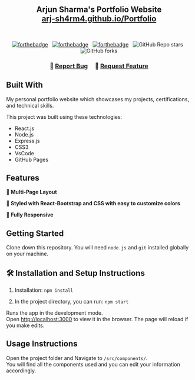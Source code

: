 <h2 align="center">
  Arjun Sharma's Portfolio Website<br/>
  <a href="https://arj-sh4rm4.github.io/Portfolio/" target="_blank">arj-sh4rm4.github.io/Portfolio</a>
</h2>
<div align="center">
  <!--<img alt="Demo" src="./Images/readme-img1.png" />-->
</div>

<br/>

<center>

[![forthebadge](https://forthebadge.com/images/badges/built-with-love.svg)](https://forthebadge.com) &nbsp;
[![forthebadge](https://forthebadge.com/images/badges/made-with-javascript.svg)](https://forthebadge.com) &nbsp;
[![forthebadge](https://forthebadge.com/images/badges/open-source.svg)](https://forthebadge.com) &nbsp;
![GitHub Repo stars](https://img.shields.io/github/stars/arj-sh4rm4/Portfolio?color=red&logo=github&style=for-the-badge) &nbsp;
![GitHub forks](https://img.shields.io/github/forks/arj-sh4rm4/Portfolio?color=red&logo=github&style=for-the-badge)

</center>

<h3 align="center">
    🔹
    <a href="https://github.com/arj-sh4rm4/Portfolio/issues">Report Bug</a> &nbsp; &nbsp;
    🔹
    <a href="https://github.com/arj-sh4rm4/Portfolio/issues">Request Feature</a>
</h3>

## Built With

My personal portfolio website which showcases my projects, certifications, and technical skills.<br/>

This project was built using these technologies:

- React.js
- Node.js
- Express.js
- CSS3
- VsCode
- GitHub Pages

## Features

**📖 Multi-Page Layout**

**🎨 Styled with React-Bootstrap and CSS with easy to customize colors**

**📱 Fully Responsive**

## Getting Started

Clone down this repository. You will need `node.js` and `git` installed globally on your machine.

## 🛠 Installation and Setup Instructions

1. Installation: `npm install`

2. In the project directory, you can run: `npm start`

Runs the app in the development mode.\
Open [http://localhost:3000](http://localhost:3000) to view it in the browser.
The page will reload if you make edits.

## Usage Instructions

Open the project folder and Navigate to `/src/components/`. <br/>
You will find all the components used and you can edit your information accordingly.


